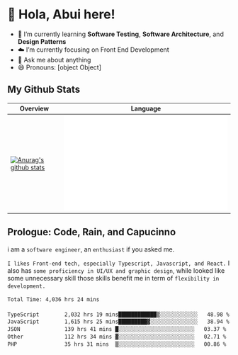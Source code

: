 # 👋 Hola, Abui here!

- 🌱 I’m currently learning **Software Testing**, **Software Architecture**, and **Design Patterns**
- ☁️ I’m currently focusing on Front End Development
- 💬 Ask me about anything
- 😄 Pronouns: [object Object]

## My Github Stats

| Overview | Language |
| --- | --- |
|[![Anurag's github stats](https://github-readme-stats.vercel.app/api?username=abui-am&count_private=true)](https://github.com/anuraghazra/github-readme-stats)|![Language](https://raw.githubusercontent.com/abui-am/stats/c6455f656dfce7acd3951e5ec5b25d72af0b2ee3/generated/languages.svg)|

## Prologue: Code, Rain, and Capucinno
i am a `software engineer`, an `enthusiast` if you asked me. 

`I likes Front-end tech, especially Typescript, Javascript, and React.` I also has `some proficiency in UI/UX and graphic design`, while looked like some unnecessary skill those skills benefit me in term of `flexibility in development.`


<!--START_SECTION:waka-->

```txt
Total Time: 4,036 hrs 24 mins

TypeScript        2,032 hrs 19 mins████████████▒░░░░░░░░░░░░   48.98 %
JavaScript        1,615 hrs 25 mins█████████▓░░░░░░░░░░░░░░░   38.94 %
JSON              139 hrs 41 mins █░░░░░░░░░░░░░░░░░░░░░░░░   03.37 %
Other             112 hrs 34 mins ▓░░░░░░░░░░░░░░░░░░░░░░░░   02.71 %
PHP               35 hrs 31 mins  ▒░░░░░░░░░░░░░░░░░░░░░░░░   00.86 %
```

<!--END_SECTION:waka-->
